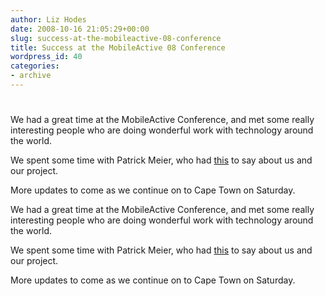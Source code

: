 ```yaml
---
author: Liz Hodes
date: 2008-10-16 21:05:29+00:00
slug: success-at-the-mobileactive-08-conference
title: Success at the MobileActive 08 Conference
wordpress_id: 40
categories:
- archive
---
```

# 

We had a great time at the MobileActive Conference, and met some really interesting people who are doing wonderful work with technology around the world.

We spent some time with Patrick Meier, who had [this][1] to say about us and our project.

 [1]: http://irevolution.wordpress.com/2008/10/15/digital-democracy-at-mobile-active-‘08/

More updates to come as we continue on to Cape Town on Saturday. 



We had a great time at the MobileActive Conference, and met some really interesting people who are doing wonderful work with technology around the world.

We spent some time with Patrick Meier, who had [this](http://irevolution.wordpress.com/2008/10/15/digital-democracy-at-mobile-active-%E2%80%9808/ ) to say about us and our project.

More updates to come as we continue on to Cape Town on Saturday.
